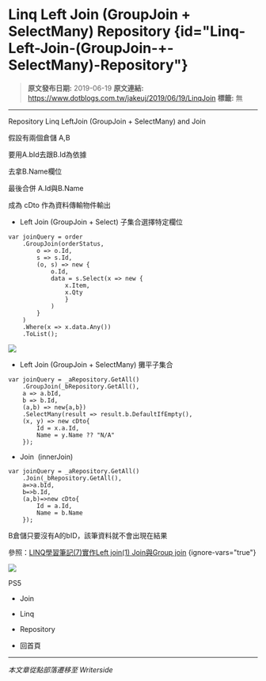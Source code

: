 # Linq Left Join (GroupJoin &#x2B; SelectMany) Repository {id="Linq-Left-Join-(GroupJoin-&#x2B;-SelectMany)-Repository"}

> **原文發布日期:** 2019-06-19
> **原文連結:** https://www.dotblogs.com.tw/jakeuj/2019/06/19/LinqJoin
> **標籤:** 無

---

Repository Linq LeftJoin (GroupJoin + SelectMany) and Join

假設有兩個倉儲 A,B

要用A.bId去跟B.Id為依據

去拿B.Name欄位

最後合併 A.Id與B.Name

成為 cDto 作為資料傳輸物件輸出

* Left Join (GroupJoin + Select) 子集合選擇特定欄位

```
var joinQuery = order
	.GroupJoin(orderStatus,
		o => o.Id,
		s => s.Id,
		(o, s) => new {
			o.Id,
			data = s.Select(x => new {
				x.Item,
				x.Qty
				}
			)
		}
	)
	.Where(x => x.data.Any())
	.ToList();
```

![](https://dotblogsfile.blob.core.windows.net/user/jakeuj/573d0ae9-3423-4102-b172-e3e56367dd3b/1665481478.png.png)

* Left Join (GroupJoin + SelectMany) 攤平子集合

```
var joinQuery = _aRepository.GetAll()
    .GroupJoin(_bRepository.GetAll(),
    a => a.bId,
    b => b.Id,
    (a,b) => new{a,b})
    .SelectMany(result => result.b.DefaultIfEmpty(),
    (x, y) => new cDto{
        Id = x.a.Id,
        Name = y.Name ?? "N/A"
    });
```

* Join  (innerJoin)

```
var joinQuery = _aRepository.GetAll()
    .Join(_bRepository.GetAll(),
    a=>a.bId,
    b=>b.Id,
    (a,b)=>new cDto{
        Id = a.Id,
        Name = b.Name
    });
```

B倉儲只要沒有A的bID，該筆資料就不會出現在結果

參照：[LINQ學習筆記(7)實作Left join(1) Join與Group join](https://medium.com/@ad57475747/linq%E5%AD%B8%E7%BF%92%E7%AD%86%E8%A8%98-7-%E5%AF%A6%E4%BD%9Cleft-join-1-join%E8%88%87group-join-47e187d80894)
{ignore-vars="true"}

![](https://card.psnprofiles.com/1/jakeuj.png)

PS5

* Join
* Linq
* Repository

* 回首頁

---

*本文章從點部落遷移至 Writerside*
